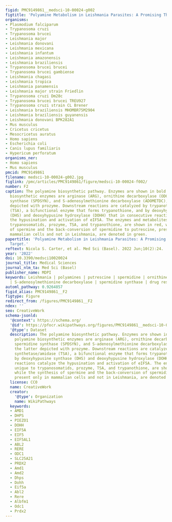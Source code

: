 ```yaml
---
figid: PMC9149861__medsci-10-00024-g002
figtitle: 'Polyamine Metabolism in Leishmania Parasites: A Promising Therapeutic Target'
organisms:
- Plasmodium falciparum
- Trypanosoma cruzi
- Trypanosoma brucei
- Leishmania major
- Leishmania donovani
- Leishmania mexicana
- Leishmania infantum
- Leishmania amazonensis
- Leishmania braziliensis
- Trypanosoma brucei brucei
- Trypanosoma brucei gambiense
- Leishmania chagasi
- Leishmania tropica
- Leishmania panamensis
- Leishmania major strain Friedlin
- Trypanosoma cruzi Dm28c
- Trypanosoma brucei brucei TREU927
- Trypanosoma cruzi strain CL Brener
- Leishmania braziliensis MHOMBR75M2904
- Leishmania braziliensis guyanensis
- Leishmania donovani BPK282A1
- Mus musculus
- Cricetus cricetus
- Mesocricetus auratus
- Homo sapiens
- Escherichia coli
- Canis lupus familiaris
- Hypericum perforatum
organisms_ner:
- Homo sapiens
- Mus musculus
pmcid: PMC9149861
filename: medsci-10-00024-g002.jpg
figlink: /pmc/articles/PMC9149861/figure/medsci-10-00024-f002/
number: F2
caption: The polyamine biosynthetic pathway. Enzymes are shown in bold. The polyamine
  biosynthetic enzymes are arginase (ARG), ornithine decarboxylase (ODC), spermidine
  synthase (SPDSYN), and S-adenosylmethionine decarboxylase (ADOMETDC), the latter
  depicted with prozyme. Downstream reactions are catalyzed by trypanothione synthetase/amidase
  (TSA), a bifunctional enzyme that forms trypanothione, and by deoxyhypusine synthase
  (DHS) and deoxyhypusine hydroxylase (DOHH) that in consecutive reactions catalyze
  the hypusination and activation of eIF5A. The enzymes and metabolites unique to
  trypanosomatids, prozyme, TSA, and trypanothione, are shown in red, while the synthesis
  of spermine and the back-conversion of spermidine to putrescine, present only in
  mammalian cells and not in Leishmania, are denoted in green.
papertitle: 'Polyamine Metabolism in Leishmania Parasites: A Promising Therapeutic
  Target.'
reftext: Nicola S. Carter, et al. Med Sci (Basel). 2022 Jun;10(2):24.
year: '2022'
doi: 10.3390/medsci10020024
journal_title: Medical Sciences
journal_nlm_ta: Med Sci (Basel)
publisher_name: MDPI
keywords: Leishmania | polyamines | putrescine | spermidine | ornithine decarboxylase
  | S-adenosylmethionine decarboxylase | spermidine synthase | drug resistance | transport
automl_pathway: 0.9264857
figid_alias: PMC9149861__F2
figtype: Figure
redirect_from: /figures/PMC9149861__F2
ndex: ''
seo: CreativeWork
schema-jsonld:
  '@context': https://schema.org/
  '@id': https://pfocr.wikipathways.org/figures/PMC9149861__medsci-10-00024-g002.html
  '@type': Dataset
  description: The polyamine biosynthetic pathway. Enzymes are shown in bold. The
    polyamine biosynthetic enzymes are arginase (ARG), ornithine decarboxylase (ODC),
    spermidine synthase (SPDSYN), and S-adenosylmethionine decarboxylase (ADOMETDC),
    the latter depicted with prozyme. Downstream reactions are catalyzed by trypanothione
    synthetase/amidase (TSA), a bifunctional enzyme that forms trypanothione, and
    by deoxyhypusine synthase (DHS) and deoxyhypusine hydroxylase (DOHH) that in consecutive
    reactions catalyze the hypusination and activation of eIF5A. The enzymes and metabolites
    unique to trypanosomatids, prozyme, TSA, and trypanothione, are shown in red,
    while the synthesis of spermine and the back-conversion of spermidine to putrescine,
    present only in mammalian cells and not in Leishmania, are denoted in green.
  license: CC0
  name: CreativeWork
  creator:
    '@type': Organization
    name: WikiPathways
  keywords:
  - AMD1
  - DHPS
  - PIEZO1
  - DOHH
  - EIF5A
  - EIF5
  - EIF5AL1
  - ABL2
  - RERE
  - ODC1
  - SLC25A21
  - PRDX2
  - Amd1
  - Amd2
  - Dhps
  - Dohh
  - Eif5a
  - Abl2
  - Rere
  - Albfm1
  - Odc1
  - Prdx2
---
```

